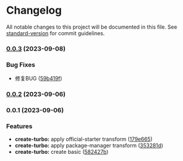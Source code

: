 # Changelog

All notable changes to this project will be documented in this file. See [standard-version](https://github.com/conventional-changelog/standard-version) for commit guidelines.

### [0.0.3](https://github.com/denganjia/suite-kit/compare/v0.0.2...v0.0.3) (2023-09-08)


### Bug Fixes

* 修复BUG ([59b419f](https://github.com/denganjia/suite-kit/commit/59b419ff98752b460801627d065462618a834770))

### [0.0.2](https://github.com/denganjia/suite-kit/compare/v0.0.1...v0.0.2) (2023-09-06)

### 0.0.1 (2023-09-06)


### Features

* **create-turbo:** apply official-starter transform ([179e665](https://github.com/denganjia/suite-kit/commit/179e665c89c749f237cf819fd3f204b713048e18))
* **create-turbo:** apply package-manager transform ([353281d](https://github.com/denganjia/suite-kit/commit/353281d494457a91eb4f691758e0dcf16a16e5fe))
* **create-turbo:** create basic ([582427b](https://github.com/denganjia/suite-kit/commit/582427be3f946453dfda58f21c5781292734683e))
